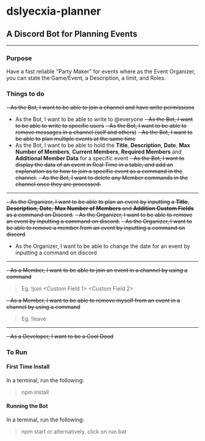 # dslyecxia-planner
## A Discord Bot for Planning Events
---

### Purpose
Have a fast reliable "Party Maker" for events where as the Event Organizer, you can state the Game/Event, a Description, a limit, and Roles.

### Things to do
~~- As the Bot, I want to be able to join a channel and have write permissions~~
- As the Bot, I want to be able to write to @everyone
~~- As the Bot, I want to be able to write to specific users~~
~~- As the Bot, I want to be able to remove messages in a channel (self and others)~~
~~- As the Bot, I want to be able to plan multiple events at the same time~~
- As the Bot, I want to be able to hold the **Title**, **Description**, **Date**, **Max Number of Members**, **Current Members**, **Required Members** and **Additional Member Data** for a specific event
~~- As the Bot, I want to display the data of an event in Real Time in a table, and add an explanation as to how to join a specific event as a command in the channel.~~
~~- As the Bot, I want to delete any Member commands in the channel once they are processed.~~

---

~~- As the Organizer, I want to be able to plan an event by inputting a **Title**, **Description**, **Date**, **Max Number of Members** and **Addition Custom Fields** as a command on Discord.~~
~~- As the Organizer, I want to be able to remove an event by inputting a command on discord.~~
~~- As the Organizer, I want to be able to remove a member from an event by inputting a command on discord~~
- As the Organizer, I want to be able to change the date for an event by inputting a command on discord

---

~~- As a Member, I want to be able to join an event in a channel by using a command~~
> Eg. !join <eventID> <Custom Field 1> <Custom Field 2>
  
~~- As a Member, I want to be able to remove myself from an event in a channel by using a command~~
> Eg. !leave <eventID>

---

~~- As a Developer, I want to be a Cool Dood~~

### To Run
#### First Time Install
In a terminal, run the following:
> npm install

#### Running the Bot
In a terminal, run the following:
> npm start
or alternatively, click on run.bat
